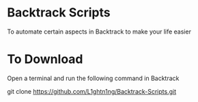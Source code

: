 Backtrack Scripts
=================

To automate certain aspects in Backtrack to make your life easier

To Download
===========

Open a terminal and run the following command in Backtrack

git clone https://github.com/L1ghtn1ng/Backtrack-Scripts.git
